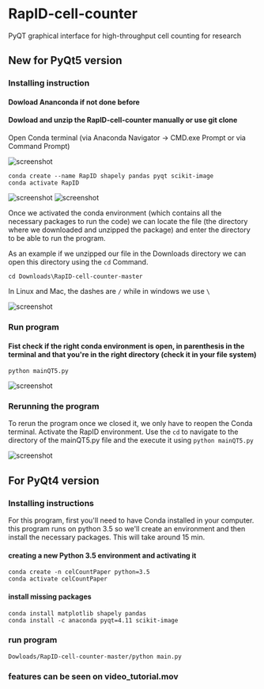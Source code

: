 # RapID-cell-counter
PyQT graphical interface for high-throughput cell counting for research

## New for PyQt5 version

### Installing instruction

#### Dowload Ananconda if not done before
#### Dowload and unzip the RapID-cell-counter manually or use git clone

Open Conda terminal (via Anaconda Navigator -> CMD.exe Prompt or via Command Prompt)

![screenshot](https://github.com/sanchestm/RapID-cell-counter/blob/master/images/navigator.png)

```
conda create --name RapID shapely pandas pyqt scikit-image
conda activate RapID
```

![screenshot](https://github.com/sanchestm/RapID-cell-counter/blob/master/images/create_env2.png)
![screenshot](https://github.com/sanchestm/RapID-cell-counter/blob/master/images/activating_conda_environment.png)

Once we activated the conda environment (which contains all the necessary packages to run the code) we can locate the file (the directory where we downloaded and unzipped the package) and enter the directory to be able to run the program.

As an example if we unzipped our file in the Downloads directory we can open this directory using the `cd` Command.

```
cd Downloads\RapID-cell-counter-master
```

In Linux and Mac, the dashes are `/` while in windows we use `\`

![screenshot](https://github.com/sanchestm/RapID-cell-counter/blob/master/images/opening_folder.png)

### Run program
#### Fist check if the right conda environment is open, in parenthesis in the terminal and that you're in the right directory (check it in your file system)

```
python mainQT5.py
```

![screenshot](https://github.com/sanchestm/RapID-cell-counter/blob/master/images/running_program.png)

### Rerunning the program

To rerun the program once we closed it, we only have to reopen the Conda terminal. Activate the RapID environment. Use the `cd` to navigate to the directory of the mainQT5.py file and the execute it using `python mainQT5.py`

![screenshot](https://github.com/sanchestm/RapID-cell-counter/blob/master/images/rerun.png)

## For PyQt4 version
### Installing instructions
For this program, first you'll need to have Conda installed in your computer.
this program runs on python 3.5 so we'll create an environment and then install the necessary packages. This will take around 15 min.


#### creating a new Python 3.5  environment and activating it
```
conda create -n celCountPaper python=3.5
conda activate celCountPaper
```

#### install missing packages
```
conda install matplotlib shapely pandas
conda install -c anaconda pyqt=4.11 scikit-image
```
### run program
```
Dowloads/RapID-cell-counter-master/python main.py
```

### features can be seen on video_tutorial.mov
